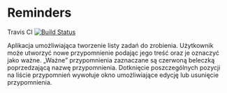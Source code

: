 # Reminders

Travis CI [![Build Status](https://travis-ci.org/MartaPiatek/Reminders.svg?branch=master)](https://travis-ci.org/MartaPiatek/Reminders)

Aplikacja umożliwiająca tworzenie listy zadań do zrobienia. Użytkownik może utworzyć nowe przypomnienie podając jego treść oraz je oznaczyć jako ważne. „Ważne” przypomnienia zaznaczane są czerwoną beleczką poprzedzającą nazwę przypomnienia. Dotknięcie poszczególnych pozycji na liście przypomnień wywołuje okno umożliwiające edycję lub usunięcie przypomnienia.
